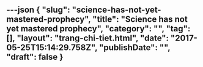 ---json
{
    "slug": "science-has-not-yet-mastered-prophecy",
    "title": "Science has not yet mastered prophecy",
    "category": "",
    "tag": [],
    "layout": "trang-chi-tiet.html",
    "date": "2017-05-25T15:14:29.758Z",
    "publishDate": "",
    "draft": false
}
---
